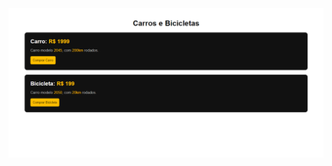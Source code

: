 <img src="https://github.com/felipemelo10/front-end-origamid/blob/main/html-css-basico/loja/resultado.png">